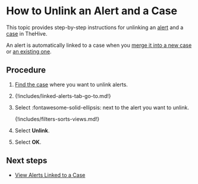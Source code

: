 # How to Unlink an Alert and a Case

This topic provides step-by-step instructions for unlinking an [alert](about-alerts.md) and a [case](../cases/about-cases.md) in TheHive.

An alert is automatically linked to a case when you [merge it into a new case](merge-an-alert-into-a-new-case.md) or [an existing one](merge-an-alert-into-an-existing-case.md).

<h2>Procedure</h2>

1. [Find the case](../cases/search-for-cases/find-a-case.md) where you want to unlink alerts.

2. {!includes/linked-alerts-tab-go-to.md!}

3. Select :fontawesome-solid-ellipsis: next to the alert you want to unlink.

    {!includes/filters-sorts-views.md!}

4. Select **Unlink**.

5. Select **OK**.

<h2>Next steps</h2>

* [View Alerts Linked to a Case](../cases/view-alerts-linked-to-a-case.md)